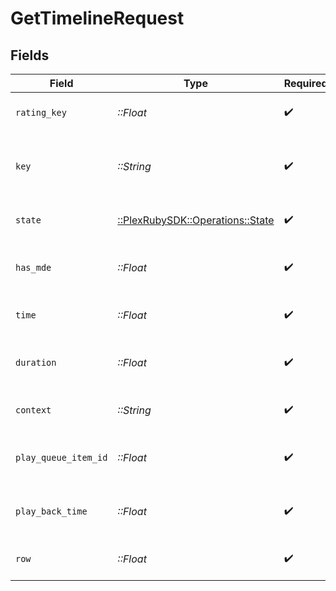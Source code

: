 # GetTimelineRequest


## Fields

| Field                                                                | Type                                                                 | Required                                                             | Description                                                          | Example                                                              |
| -------------------------------------------------------------------- | -------------------------------------------------------------------- | -------------------------------------------------------------------- | -------------------------------------------------------------------- | -------------------------------------------------------------------- |
| `rating_key`                                                         | *::Float*                                                            | :heavy_check_mark:                                                   | The rating key of the media item                                     | 23409                                                                |
| `key`                                                                | *::String*                                                           | :heavy_check_mark:                                                   | The key of the media item to get the timeline for                    | /library/metadata/23409                                              |
| `state`                                                              | [::PlexRubySDK::Operations::State](../../models/operations/state.md) | :heavy_check_mark:                                                   | The state of the media item                                          | playing                                                              |
| `has_mde`                                                            | *::Float*                                                            | :heavy_check_mark:                                                   | Whether the media item has MDE                                       | 1                                                                    |
| `time`                                                               | *::Float*                                                            | :heavy_check_mark:                                                   | The time of the media item                                           | 2000                                                                 |
| `duration`                                                           | *::Float*                                                            | :heavy_check_mark:                                                   | The duration of the media item                                       | 10000                                                                |
| `context`                                                            | *::String*                                                           | :heavy_check_mark:                                                   | The context of the media item                                        | home:hub.continueWatching                                            |
| `play_queue_item_id`                                                 | *::Float*                                                            | :heavy_check_mark:                                                   | The play queue item ID of the media item                             | 1                                                                    |
| `play_back_time`                                                     | *::Float*                                                            | :heavy_check_mark:                                                   | The playback time of the media item                                  | 2000                                                                 |
| `row`                                                                | *::Float*                                                            | :heavy_check_mark:                                                   | The row of the media item                                            | 1                                                                    |